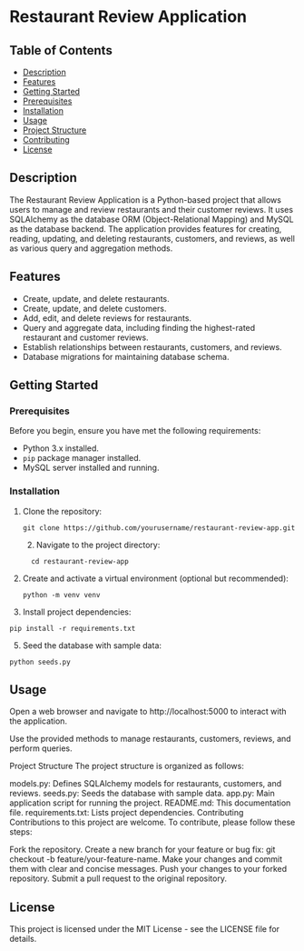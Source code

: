 # Restaurant Review Application

## Table of Contents

- [Description](#description)
- [Features](#features)
- [Getting Started](#getting-started)
- [Prerequisites](#prerequisites)
-  [Installation](#installation)
- [Usage](#usage)
- [Project Structure](#project-structure)
- [Contributing](#contributing)
- [License](#license)

## Description

The Restaurant Review Application is a Python-based project that allows users to manage and review restaurants and their customer reviews. It uses SQLAlchemy as the database ORM (Object-Relational Mapping) and MySQL as the database backend. The application provides features for creating, reading, updating, and deleting restaurants, customers, and reviews, as well as various query and aggregation methods.

## Features

- Create, update, and delete restaurants.
- Create, update, and delete customers.
- Add, edit, and delete reviews for restaurants.
- Query and aggregate data, including finding the highest-rated restaurant and customer reviews.
- Establish relationships between restaurants, customers, and reviews.
- Database migrations for maintaining database schema.

## Getting Started

### Prerequisites

Before you begin, ensure you have met the following requirements:

- Python 3.x installed.
- `pip` package manager installed.
- MySQL server installed and running.

### Installation

1. Clone the repository:

   ```
   git clone https://github.com/yourusername/restaurant-review-app.git
   ```
   2. Navigate to the project directory:
    ```
      cd restaurant-review-app
    ```
3. Create and activate a virtual environment (optional but recommended):
   ```
   python -m venv venv
   ```
4. Install project dependencies:
```
pip install -r requirements.txt
```
5. Seed the database with sample data:
```
python seeds.py
```
## Usage

Open a web browser and navigate to http://localhost:5000 to interact with the application.

Use the provided methods to manage restaurants, customers, reviews, and perform queries.

Project Structure
The project structure is organized as follows:

models.py: Defines SQLAlchemy models for restaurants, customers, and reviews.
seeds.py: Seeds the database with sample data.
app.py: Main application script for running the project.
README.md: This documentation file.
requirements.txt: Lists project dependencies.
Contributing
Contributions to this project are welcome. To contribute, please follow these steps:

Fork the repository.
Create a new branch for your feature or bug fix: git checkout -b feature/your-feature-name.
Make your changes and commit them with clear and concise messages.
Push your changes to your forked repository.
Submit a pull request to the original repository.

## License
This project is licensed under the MIT License - see the LICENSE file for details.

